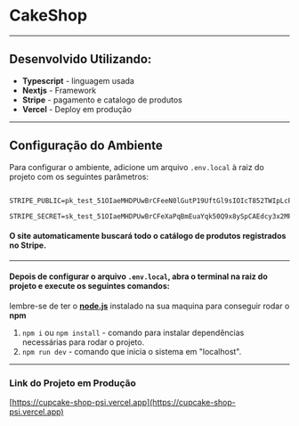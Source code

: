 


# CakeShop

---
## Desenvolvido Utilizando:
- **Typescript** - linguagem usada
- **Nextjs** - Framework 
- **Stripe** - pagamento e catalogo de produtos
- **Vercel** - Deploy em produção



---
## Configuração do Ambiente
Para configurar o ambiente, adicione um arquivo `.env.local` à raiz do projeto com os seguintes parâmetros:

``` plaintext
    STRIPE_PUBLIC=pk_test_51OIaeMHDPUwBrCFeeN0lGutP19UftGl9sIOIcT852TWIpLcPLSJWKEGwrCG0J3ZnNvhBjjiXcYVffczFgM1ZqSfP00oHL9Qyri
    STRIPE_SECRET=sk_test_51OIaeMHDPUwBrCFeXaPqBmEuaYqk50Q9x8ySpCAEdcy3x2MPtVvKWVuMWBmBmrHcCfI8fvwD8H4aZoilBCFCRxnt00aN5ezOFS

```
#### O site automaticamente buscará todo o catálogo de produtos registrados no Stripe.

---

#### Depois de configurar o arquivo `.env.local`, abra o terminal na raiz do projeto e execute os seguintes comandos:


lembre-se de ter o [**node.js**](https://nodejs.org/en) instalado na sua maquina para conseguir rodar o **npm**


1. `npm i` ou `npm install` - comando para instalar dependências necessárias para rodar o projeto.
2. `npm run dev` - comando que inicia o sistema em "localhost".



---

### Link do Projeto em Produção

[https://cupcake-shop-psi.vercel.app](https://cupcake-shop-psi.vercel.app)


